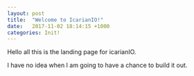 ```yaml
---
layout: post
title:  "Welcome to IcarianIO!"
date:   2017-11-02 18:14:15 +1000
categories: Init!
---
```


Hello all this is the landing page for icarianIO.

I have no idea when I am going to have a chance to build it out.

